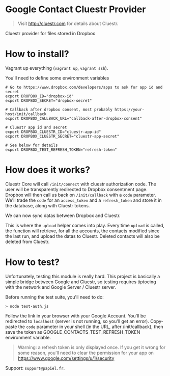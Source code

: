 # Google Contact Cluestr Provider
> Visit http://cluestr.com for details about Cluestr.

Cluestr provider for files stored in Dropbox

# How to install?
Vagrant up everything (`vagrant up`, `vagrant ssh`).

You'll need to define some environment variables

```shell
# Go to https://www.dropbox.com/developers/apps to ask for app id and secret
export DROPBOX_ID="dropbox-id"
export DROPBOX_SECRET="dropbox-secret"

# Callback after dropbox consent, most probably https://your-host/init/callback
export DROPBOX_CALLBACK_URL="callback-after-dropbox-consent"

# Cluestr app id and secret
export DROPBOX_CLUESTR_ID="cluestr-app-id"
export DROPBOX_CLUESTR_SECRET="cluestr-app-secret"

# See below for details
export DROPBOX_TEST_REFRESH_TOKEN="refresh-token"
```

# How does it works?
Cluestr Core will call `/init/connect` with cluestr authorization code. The user will be transparently redirected to Dropbox consentment page.
Dropbox will then call us back on `/init/callback` with a `code` parameter. We'll trade the `code` for an `access_token` and a `refresh_token` and store it in the database, along with Cluestr tokens.

We can now sync datas between Dropbox and Cluestr.

This is where the `upload` helper comes into play.
Every time `upload` is called, the function will retrieve, for all the accounts, the contacts modified since the last run, and upload the datas to Cluestr.
Deleted contacts will also be deleted from Cluestr.

# How to test?
Unfortunately, testing this module is really hard.
This project is basically a simple bridge between Google and Cluestr, so testing requires tiptoeing with the network and Google Server / Cluestr server.

Before running the test suite, you'll need to do:

```
> node test-auth.js
```

Follow the link in your browser with your Google Account. You'll be redirected to `localhost` (server is not running, so you'll get an error). Copy-paste the `code` parameter in your shell (in the URL, after /init/callback), then save the token as GOOGLE_CONTACTS_TEST_REFRESH_TOKEN environment variable.

> Warning: a refresh token is only displayed once. If you get it wrong for some reason, you'll need to clear the permission for your app on https://www.google.com/settings/u/1/security

Support: `support@papiel.fr`.
